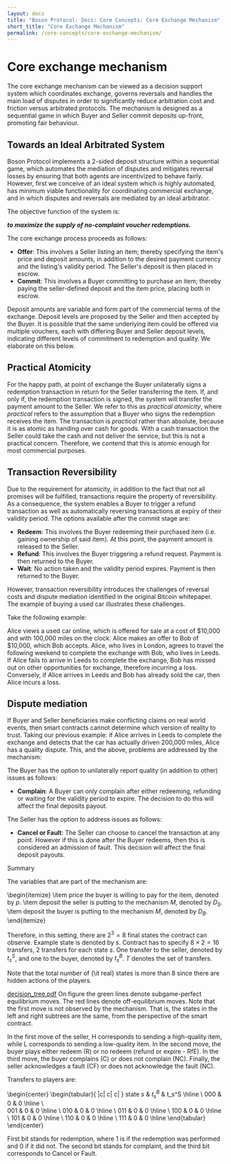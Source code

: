 ```yaml
---
layout: docs
title: "Boson Protocol: Docs: Core Concepts: Core Exchange Mechanism"
short_title: "Core Exchange Mechanism"
permalink: /core-concepts/core-exchange-mechanism/
---
```


# Core exchange mechanism

The core exchange mechanism can be viewed as a decision support system which
coordinates exchange, governs reversals and handles the main load of disputes in
order to significantly reduce arbitration cost and friction versus arbitrated
protocols. The mechanism is designed as a sequential game in which Buyer and
Seller commit deposits up-front, promoting fair behaviour.

## Towards an Ideal Arbitrated System

Boson Protocol implements a 2-sided deposit structure within a sequential game,
which automates the mediation of disputes and mitigates reversal losses by
ensuring that both agents are incentivized to behave fairly. However, first we
conceive of an ideal system which is highly automated, has minimum viable
functionality for coordinating commercial exchange, and in which disputes and
reversals are mediated by an ideal arbitrator.

The objective function of the system is:

**_to maximize the supply of no-complaint voucher redemptions._**

The core exchange process proceeds as follows:

- **Offer**: This involves a Seller listing an item; thereby specifying the
  item's price and deposit amounts, in addition to the desired payment currency
  and the listing's validity period. The Seller's deposit is then placed in
  escrow.
- **Commit**: This involves a Buyer committing to purchase an item; thereby
  paying the seller-defined deposit and the item price, placing both in escrow.

Deposit amounts are variable and form part of the commercial terms of the
exchange. Deposit levels are proposed by the Seller and then accepted by the
Buyer. It is possible that the same underlying item could be offered via
multiple vouchers, each with differing Buyer and Seller deposit levels,
indicating different levels of commitment to redemption and quality. We
elaborate on this below.

## Practical Atomicity

For the happy path, at point of exchange the Buyer unilaterally signs a
redemption transaction in return for the Seller transferring the item. If, and
only if, the redemption transaction is signed, the system will transfer the
payment amount to the Seller. We refer to this as _practical atomicity_, where
_practical_ refers to the assumption that a Buyer who signs the redemption
receives the item. The transaction is _practical_ rather than absolute, because
it is as atomic as handing over cash for goods. With a cash transaction the
Seller could take the cash and not deliver the service, but this is not a
practical concern. Therefore, we contend that this is atomic enough for most
commercial purposes.

## Transaction Reversibility

Due to the requirement for atomicity, in addition to the fact that not all
promises will be fulfilled, transactions require the property of reversibility.
As a consequence, the system enables a Buyer to trigger a refund transaction as
well as automatically reversing transactions at expiry of their validity period.
The options available after the commit stage are:

- **Redeem**: This involves the Buyer redeeming their purchased item (i.e.
  gaining ownership of said item). At this point, the payment amount is released
  to the Seller.
- **Refund**: This involves the Buyer triggering a refund request. Payment is
  then returned to the Buyer.
- **Wait**: No action taken and the validity period expires. Payment is then
  returned to the Buyer.

However, transaction reversibility introduces the challenges of reversal costs
and dispute mediation identified in the original Bitcoin whitepaper. The example
of buying a used car illustrates these challenges.

Take the following example:

Alice views a used car online, which is offered for sale at a cost of $10,000
and with 100,000 miles on the clock. Alice makes an offer to Bob of $10,000,
which Bob accepts. Alice, who lives in London, agrees to travel the following
weekend to complete the exchange with Bob, who lives in Leeds. If Alice fails to
arrive in Leeds to complete the exchange, Bob has missed out on other
opportunities for exchange, therefore incurring a loss. Conversely, if Alice
arrives in Leeds and Bob has already sold the car, then Alice incurs a loss.

## Dispute mediation

If Buyer and Seller beneficiaries make conflicting claims on real world events,
then smart contracts cannot determine which version of reality to trust. Taking
our previous example: if Alice arrives in Leeds to complete the exchange and
detects that the car has actually driven 200,000 miles, Alice has a quality
dispute. This, and the above, problems are addressed by the mechanism:

The Buyer has the option to unilaterally report quality (in addition to other)
issues as follows:

- **Complain**: A Buyer can only complain after either redeeming, refunding or
  waiting for the validity period to expire. The decision to do this will affect
  the final deposits payout.

The Seller has the option to address issues as follows:

- **Cancel or Fault**: The Seller can choose to cancel the transaction at any
  point. However if this is done after the Buyer redeems, then this is
  considered an admission of fault. This decision will affect the final deposit
  payouts.

Summary

The variables that are part of the mechanism are:

\begin{itemize}
    \item price the buyer is willing to pay for the item, denoted by $p$. 
    \item deposit the seller is putting to the mechanism $M$, denoted by $D_S$.
    \item deposit the buyer is putting to the mechanism $M$, denoted by $D_B$. 
\end{itemize}

Therefore, in this setting, there are $2^3=8$ final states the contract can observe. Example state is denoted by $s$. Contract has to specify $8\times 2=16$ transfers, $2$ transfers for each state $s$. One transfer to the seller, denoted by $t^{S}_s$, and one to the buyer, denoted by $t^{B}_s$. $T$ denotes the set of transfers.   


Note that the total number of {\it real} states is more than $8$ since there are hidden actions of the players. 

[decision_tree.pdf](https://github.com/bosonprotocol/docs.bosonprotocol.io/files/6136690/decision_tree.pdf)
On figure the green lines denote subgame-perfect equilibrium moves. The red lines denote off-equilibrium moves. Note that the first move is not observed by the mechanism. That is, the states in the left and right subtrees are the same, from the perspective of the smart contract. 

In the first move of the seller, H corresponds to sending a high-quality item, while L corresponds to sending a low-quality item. 
In the second move, the buyer plays either redeem (R) or no redeem (refund or expire - RfE). In the third move, the buyer complains (C) or does not complain (NC). Finally, the seller acknowledges a fault (CF) or does not acknowledge the fault (NC).   


Transfers to players are:

\begin{center}
\begin{tabular}{ |c| c| c| }
 state $s$ & $t_s^B$ & t_s^S \hline \\ 
 000 & 0 & 0 \hline \\  
 001 & 0 & 0 \hline \\
 010 & 0 & 0 \hline \\
 011 & 0 & 0 \hline \\
 100 & 0 & 0 \hline \\
 101 & 0 & 0 \hline \\
 110 & 0 & 0 \hline \\
 111 & 0 & 0 \hline
\end{tabular}
\end{center}

First bit stands for redemption, where $1$ is if the redemption was performed and $0$ if it did not. The second bit stands for complaint, and the third bit corresponds to Cancel or Fault. 
